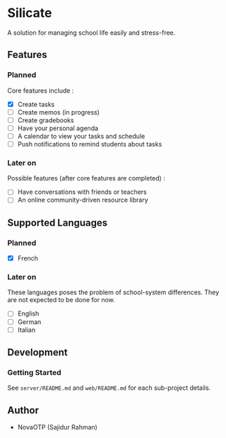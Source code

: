 # Silicate

A solution for managing school life easily and stress-free.

## Features

### Planned

Core features include :
-   [X] Create tasks
-   [ ] Create memos (in progress)
-   [ ] Create gradebooks
-   [ ] Have your personal agenda
-   [ ] A calendar to view your tasks and schedule
-   [ ] Push notifications to remind students about tasks

### Later on

Possible features (after core features are completed) :
-   [ ] Have conversations with friends or teachers
-   [ ] An online community-driven resource library

## Supported Languages

### Planned

-   [x] French

### Later on

These languages poses the problem of school-system differences. They are not expected to be done for now.
-   [ ] English
-   [ ] German
-   [ ] Italian

## Development

### Getting Started

See `server/README.md` and `web/README.md` for each sub-project details.

## Author

-   NovaOTP (Sajidur Rahman)
